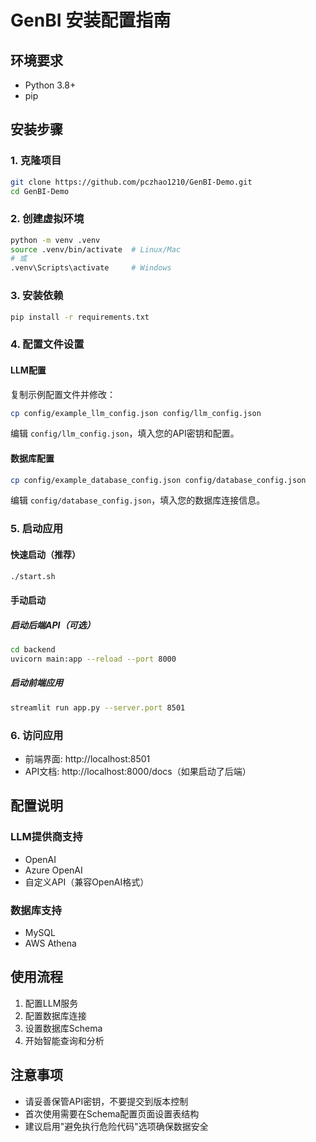 # GenBI 安装配置指南

## 环境要求

- Python 3.8+
- pip

## 安装步骤

### 1. 克隆项目

```bash
git clone https://github.com/pczhao1210/GenBI-Demo.git
cd GenBI-Demo
```

### 2. 创建虚拟环境

```bash
python -m venv .venv
source .venv/bin/activate  # Linux/Mac
# 或
.venv\Scripts\activate     # Windows
```

### 3. 安装依赖

```bash
pip install -r requirements.txt
```

### 4. 配置文件设置

#### LLM配置
复制示例配置文件并修改：
```bash
cp config/example_llm_config.json config/llm_config.json
```

编辑 `config/llm_config.json`，填入您的API密钥和配置。

#### 数据库配置
```bash
cp config/example_database_config.json config/database_config.json
```

编辑 `config/database_config.json`，填入您的数据库连接信息。

### 5. 启动应用

#### 快速启动（推荐）
```bash
./start.sh
```

#### 手动启动

##### 启动后端API（可选）
```bash
cd backend
uvicorn main:app --reload --port 8000
```

##### 启动前端应用
```bash
streamlit run app.py --server.port 8501
```

### 6. 访问应用

- 前端界面: http://localhost:8501
- API文档: http://localhost:8000/docs（如果启动了后端）

## 配置说明

### LLM提供商支持
- OpenAI
- Azure OpenAI
- 自定义API（兼容OpenAI格式）

### 数据库支持
- MySQL
- AWS Athena

## 使用流程

1. 配置LLM服务
2. 配置数据库连接
3. 设置数据库Schema
4. 开始智能查询和分析

## 注意事项

- 请妥善保管API密钥，不要提交到版本控制
- 首次使用需要在Schema配置页面设置表结构
- 建议启用"避免执行危险代码"选项确保数据安全